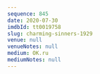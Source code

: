 ```yaml
---
sequence: 845
date: 2020-07-30
imdbId: tt0019758
slug: charming-sinners-1929
venue: null
venueNotes: null
medium: OK.ru
mediumNotes: null
---
```


